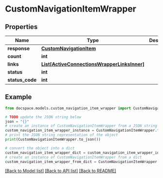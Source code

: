# CustomNavigationItemWrapper


## Properties

Name | Type | Description | Notes
------------ | ------------- | ------------- | -------------
**response** | [**CustomNavigationItem**](CustomNavigationItem.md) |  | [optional] 
**count** | **int** |  | [optional] 
**links** | [**List[ActiveConnectionsWrapperLinksInner]**](ActiveConnectionsWrapperLinksInner.md) |  | [optional] 
**status** | **int** |  | [optional] 
**status_code** | **int** |  | [optional] 

## Example

```python
from docspace.models.custom_navigation_item_wrapper import CustomNavigationItemWrapper

# TODO update the JSON string below
json = "{}"
# create an instance of CustomNavigationItemWrapper from a JSON string
custom_navigation_item_wrapper_instance = CustomNavigationItemWrapper.from_json(json)
# print the JSON string representation of the object
print(CustomNavigationItemWrapper.to_json())

# convert the object into a dict
custom_navigation_item_wrapper_dict = custom_navigation_item_wrapper_instance.to_dict()
# create an instance of CustomNavigationItemWrapper from a dict
custom_navigation_item_wrapper_from_dict = CustomNavigationItemWrapper.from_dict(custom_navigation_item_wrapper_dict)
```
[[Back to Model list]](../README.md#documentation-for-models) [[Back to API list]](../README.md#documentation-for-api-endpoints) [[Back to README]](../README.md)


